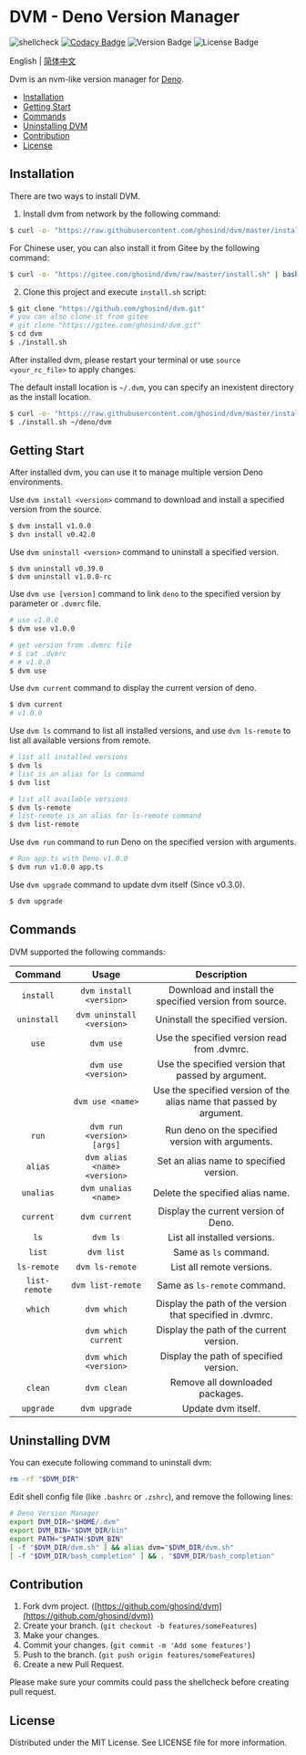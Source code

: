 # DVM - Deno Version Manager

![shellcheck](https://github.com/ghosind/dvm/workflows/shellcheck/badge.svg)
[![Codacy Badge](https://app.codacy.com/project/badge/Grade/e11bedd87a194dd6a67140ec447ab51f)](https://www.codacy.com/manual/ghosind/dvm?utm_source=github.com&amp;utm_medium=referral&amp;utm_content=ghosind/dvm&amp;utm_campaign=Badge_Grade)
![Version Badge](https://img.shields.io/github/v/release/ghosind/dvm)
![License Badge](https://img.shields.io/github/license/ghosind/dvm)

English | [简体中文](./README-CN.md)

Dvm is an nvm-like version manager for [Deno](https://deno.land/).

- [Installation](#installation)
- [Getting Start](#getting-start)
- [Commands](#commands)
- [Uninstalling DVM](#uninstalling-dvm)
- [Contribution](#contribution)
- [License](#license)

## Installation

There are two ways to install DVM.

1. Install dvm from network by the following command:

```sh
$ curl -o- "https://raw.githubusercontent.com/ghosind/dvm/master/install.sh" | bash
```

For Chinese user, you can also install it from Gitee by the following command:

```sh
$ curl -o- "https://gitee.com/ghosind/dvm/raw/master/install.sh" | bash -s -r gitee
```

2. Clone this project and execute `install.sh` script:

```sh
$ git clone "https://github.com/ghosind/dvm.git"
# you can also clone it from gitee
# git clone "https://gitee.com/ghosind/dvm.git"
$ cd dvm
$ ./install.sh
```

After installed dvm, please restart your terminal or use `source <your_rc_file>` to apply changes.

The default install location is `~/.dvm`, you can specify an inexistent directory as the install location.

```sh
$ curl -o- "https://raw.githubusercontent.com/ghosind/dvm/master/install.sh" | bash -s -d ~/deno/dvm
$ ./install.sh ~/deno/dvm
```

## Getting Start

After installed dvm, you can use it to manage multiple version Deno environments.

Use `dvm install <version>` command to download and install a specified version from the source.

```sh
$ dvm install v1.0.0
$ dvn install v0.42.0
```

Use `dvm uninstall <version>` command to uninstall a specified version.

```
$ dvm uninstall v0.39.0
$ dvm uninstall v1.0.0-rc
```

Use `dvm use [version]` command to link `deno` to the specified version by parameter or `.dvmrc` file.

```sh
# use v1.0.0
$ dvm use v1.0.0

# get version from .dvmrc file
# $ cat .dvmrc
# # v1.0.0
$ dvm use
```

Use `dvm current` command to display the current version of deno.

```sh
$ dvm current
# v1.0.0
```

Use `dvm ls` command to list all installed versions, and use `dvm ls-remote` to list all available versions from remote.

```sh
# list all installed versions
$ dvm ls
# list is an alias for ls command
$ dvm list

# list all available versions
$ dvm ls-remote
# list-remote is an alias for ls-remote command
$ dvm list-remote
```

Use `dvm run` command to run Deno on the specified version with arguments.

```sh
# Run app.ts with Deno v1.0.0
$ dvm run v1.0.0 app.ts
```

Use `dvm upgrade` command to update dvm itself (Since v0.3.0).

```sh
$ dvm upgrade
```

## Commands

DVM supported the following commands:

| Command | Usage | Description |
|:-------:|:-----:|:-----------:|
| `install` | `dvm install <version>` | Download and install the specified version from source.|
| `uninstall` | `dvm uninstall <version>` | Uninstall the specified version. |
| `use` | `dvm use` | Use the specified version read from .dvmrc. |
| | `dvm use <version>` | Use the specified version that passed by argument. |
| | `dvm use <name>` | Use the specified version of the alias name that passed by argument. |
| `run` | `dvm run <version> [args]` | Run deno on the specified version with arguments. |
| `alias` | `dvm alias <name> <version>` | Set an alias name to specified version. |
| `unalias` | `dvm unalias <name>` | Delete the specified alias name. |
| `current` | `dvm current` | Display the current version of Deno. |
| `ls` | `dvm ls` | List all installed versions. |
| `list` | `dvm list` | Same as `ls` command. |
| `ls-remote` | `dvm ls-remote` | List all remote versions. |
| `list-remote` | `dvm list-remote` | Same as `ls-remote` command. |
| `which` | `dvm which` | Display the path of the version that specified in .dvmrc. |
| | `dvm which current` | Display the path of the current version. |
| | `dvm which <version>` | Display the path of specified version. |
| `clean` | `dvm clean` | Remove all downloaded packages. |
| `upgrade` | `dvm upgrade` | Update dvm itself. |

## Uninstalling DVM

You can execute following command to uninstall dvm:

```sh
rm -rf "$DVM_DIR"
```

Edit shell config file (like `.bashrc` or `.zshrc`), and remove the following lines:

```sh
# Deno Version Manager
export DVM_DIR="$HOME/.dvm"
export DVM_BIN="$DVM_DIR/bin"
export PATH="$PATH:$DVM_BIN"
[ -f "$DVM_DIR/dvm.sh" ] && alias dvm="$DVM_DIR/dvm.sh"
[ -f "$DVM_DIR/bash_completion" ] && . "$DVM_DIR/bash_completion"
```

## Contribution

1. Fork dvm project. ([https://github.com/ghosind/dvm](https://github.com/ghosind/dvm))
2. Create your branch. (`git checkout -b features/someFeatures`)
3. Make your changes.
4. Commit your changes. (`git commit -m 'Add some features'`)
5. Push to the branch. (`git push origin features/someFeatures`)
6. Create a new Pull Request.

Please make sure your commits could pass the shellcheck before creating pull request.

## License

Distributed under the MIT License. See LICENSE file for more information.
